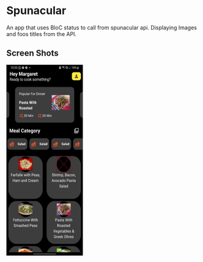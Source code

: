 # Spunacular

An app that uses BloC status to call from spunacular api. Displaying Images and foos titles from the API.

## Screen Shots

<html>

  <body>
  <div class="grid-item">
    <img src ="https://github.com/njiti/bloc_api/blob/master/image/bloc.jpeg?raw=true" width="200" height="500"</img>
  </div>
  </body>
</html>
